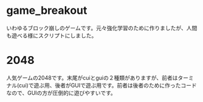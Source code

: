 # game_breakout
いわゆるブロック崩しのゲームです。元々強化学習のために作りましたが、人間も遊べる様にスクリプトにしました。

# 2048
人気ゲームの2048です。末尾がcuiとguiの２種類がありますが、前者はターミナル(cui)で遊ぶ用、後者がGUIで遊ぶ用です。前者は後者のために作ったコードなので、GUIの方が圧倒的に遊びやすいです。
